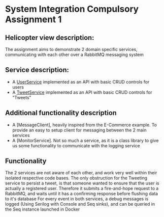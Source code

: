 # System Integration Compulsory Assignment 1

## Helicopter view description:

The assignment aims to demonstrate 2 domain specific services, communicating with each other over a RabbitMQ messaging system

## Service description:
- A [UserService]("/UserService") implemented as an API with basic CRUD controls for users
- A [TweetService]("/TweetService") implemented as an API with basic CRUD controls for "Tweets"

## Additional functionality description
- A [MessageClient], heavily inspired from the E-Commerce example. To provide an easy to setup client for messaging between the 2 main services
- A [MonitorService]. Not so much a service, as it is a class library to give us some functionality to communicate with the logging service

## Functionality
The 2 services are not aware of each other, and work very well within their isolated respective code bases. The only obstruction for the Tweeting service to persist a tweet, is that someone wanted to ensure that the user is actually a registered user. Therefore it submits a fire-and-hope request to a RabbitMQ, and waits until it has a confirming response before flushing data to it's database
For every event in both services, a debug messages is logged (Using Serilog with Console and Seq sinks), and can be queried in the Seq instance launched in Docker
